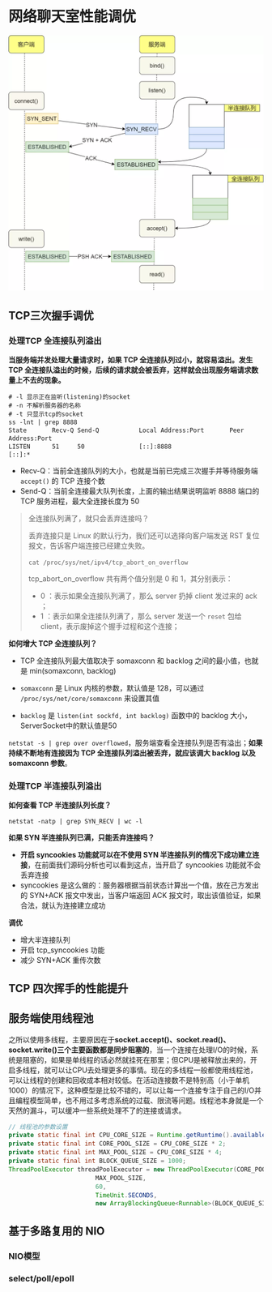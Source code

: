 # 网络聊天室性能调优
![](picture/socket.png)

## TCP三次握手调优

### 处理TCP 全连接队列溢出

**当服务端并发处理大量请求时，如果 TCP 全连接队列过小，就容易溢出。发生 TCP 全连接队溢出的时候，后续的请求就会被丢弃，这样就会出现服务端请求数量上不去的现象。**

```shell
# -l 显示正在监听(listening)的socket
# -n 不解析服务器的名称
# -t 只显示tcp的socket
ss -lnt | grep 8888
State       Recv-Q Send-Q           Local Address:Port       Peer Address:Port        
LISTEN      51     50               [::]:8888                     [::]:* 
```

- Recv-Q：当前全连接队列的大小，也就是当前已完成三次握手并等待服务端 `accept()` 的 TCP 连接个数
- Send-Q：当前全连接最大队列长度，上面的输出结果说明监听 8888 端口的 TCP 服务进程，最大全连接长度为 50

> 全连接队列满了，就只会丢弃连接吗？
>
> 丢弃连接只是 Linux 的默认行为，我们还可以选择向客户端发送 RST 复位报文，告诉客户端连接已经建立失败。
>
> `cat /proc/sys/net/ipv4/tcp_abort_on_overflow`
>
> tcp_abort_on_overflow 共有两个值分别是 0 和 1，其分别表示：
>
> - 0 ：表示如果全连接队列满了，那么 server 扔掉 client  发过来的 ack ；
> - 1 ：表示如果全连接队列满了，那么 server 发送一个 `reset` 包给 client，表示废掉这个握手过程和这个连接；

**如何增大 TCP 全连接队列？**

- TCP 全连接队列最大值取决于 somaxconn 和 backlog 之间的最小值，也就是 min(somaxconn, backlog)

- `somaxconn` 是 Linux 内核的参数，默认值是 128，可以通过 `/proc/sys/net/core/somaxconn` 来设置其值
- `backlog` 是 `listen(int sockfd, int backlog)` 函数中的 backlog 大小，ServerSocket中的默认值是50

`netstat -s | grep over overflowed`，服务端查看全连接队列是否有溢出；**如果持续不断地有连接因为 TCP 全连接队列溢出被丢弃，就应该调大 backlog 以及 somaxconn 参数**。

### 处理TCP 半连接队列溢出

**如何查看 TCP 半连接队列长度？**

```shell
netstat -natp | grep SYN_RECV | wc -l
```

**如果 SYN 半连接队列已满，只能丢弃连接吗？**

- **开启 syncookies 功能就可以在不使用 SYN 半连接队列的情况下成功建立连接**，在前面我们源码分析也可以看到这点，当开启了  syncookies 功能就不会丢弃连接
- syncookies 是这么做的：服务器根据当前状态计算出一个值，放在己方发出的 SYN+ACK 报文中发出，当客户端返回 ACK 报文时，取出该值验证，如果合法，就认为连接建立成功

**调优**

- 增大半连接队列
- 开启 tcp_syncookies 功能
- 减少 SYN+ACK 重传次数

## TCP 四次挥手的性能提升

## 服务端使用线程池

之所以使用多线程，主要原因在于**socket.accept()、socket.read()、socket.write()三个主要函数都是同步阻塞的**，当一个连接在处理I/O的时候，系统是阻塞的，如果是单线程的话必然就挂死在那里；但CPU是被释放出来的，开启多线程，就可以让CPU去处理更多的事情。现在的多线程一般都使用线程池，可以让线程的创建和回收成本相对较低。在活动连接数不是特别高（小于单机1000）的情况下，这种模型是比较不错的，可以让每一个连接专注于自己的I/O并且编程模型简单，也不用过多考虑系统的过载、限流等问题。线程池本身就是一个天然的漏斗，可以缓冲一些系统处理不了的连接或请求。

```java
// 线程池的参数设置
private static final int CPU_CORE_SIZE = Runtime.getRuntime().availableProcessors();
private static final int CORE_POOL_SIZE = CPU_CORE_SIZE * 2;
private static final int MAX_POOL_SIZE = CPU_CORE_SIZE * 4;
private static final int BLOCK_QUEUE_SIZE = 1000;
ThreadPoolExecutor threadPoolExecutor = new ThreadPoolExecutor(CORE_POOL_SIZE,
                        MAX_POOL_SIZE,
                        60,
                        TimeUnit.SECONDS,
                        new ArrayBlockingQueue<Runnable>(BLOCK_QUEUE_SIZE));
```

## 基于多路复用的 NIO

### NIO模型

### select/poll/epoll



